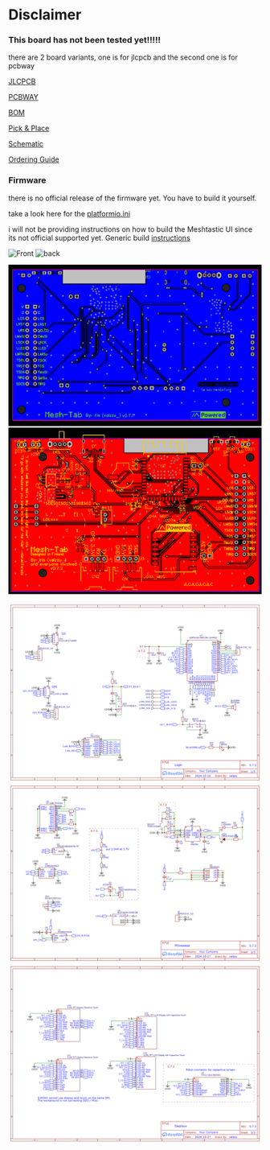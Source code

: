# Disclaimer

### This board has not been tested yet!!!!!

there are 2 board variants, one is for jlcpcb and the second one is for pcbway


[JLCPCB](https://github.com/valzzu/Mesh-Tab/raw/refs/heads/main/PCBs/Mesh-Tab_ESP32-S3-WROOM-1-N16R2-JLCPCB.zip)

[PCBWAY](https://github.com/valzzu/Mesh-Tab/raw/refs/heads/main/PCBs/Mesh-Tab_ESP32-S3-WROOM-1-N16R2-PCBWAY.zip)

[BOM](https://github.com/valzzu/Mesh-Tab/raw/refs/heads/main/PCBs/BOM_Mesh-Tab_ESP32-S3-WROOM-1-N16R2.csv)

[Pick & Place](https://github.com/valzzu/Mesh-Tab/raw/refs/heads/main/PCBs/PickAndPlace_Mesh-Tab_ESP32-S3-WROOM-1-N16R2.csv)

[Schematic](https://github.com/valzzu/Mesh-Tab/raw/refs/heads/main/PCBs/Schematic_Mesh-Tab_ESP32-S3-WROOM-1-N16R2.pdf)

[Ordering Guide](Ordering.md)

### Firmware

there is no official release of the firmware yet. You have to build it yourself.

take a look here for the [platformio.ini](https://github.com/meshtastic/firmware/blob/tft-gui-work/variants/mesh-tab/platformio.ini)

i will not be providing instructions on how to build the Meshtastic UI since its not official supported yet.
Generic build [instructions](https://meshtastic.org/docs/development/firmware/build/)


![Front](/Images/Mesh-Tab/Mesh-Tab_Front.png)
![back](/Images/Mesh-Tab/Mesh-Tab_Back.png)

![PCB Front](/Images/Mesh-Tab/PCB_Mesh-Tab_ESP32-S3-WROOM-1-N16R2_bottom.png)
![PCB back](/Images/Mesh-Tab/PCB_Mesh-Tab_ESP32-S3-WROOM-1-N16R2_top.png)

![Schematic 1](/Images/Mesh-Tab/1_logic.png)
![Schematic 2](/Images/Mesh-Tab/2_power.png)
![Schematic 2](/Images/Mesh-Tab/3_displays.png)
